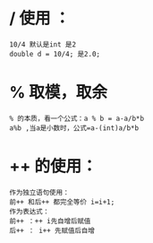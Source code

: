 # / 使用 ：
    10/4 默认是int 是2
    double d = 10/4; 是2.0;

# % 取模，取余
    % 的本质，看一个公式：a % b = a-a/b*b
    a%b ,当a是小数时，公式=a-(int)a/b*b

# ++ 的使用：
    作为独立语句使用：
    前++ 和后++ 都完全等价 i=i+1;
    作为表达式：
    前++ ：++ i先自增后赋值
    后++ ： i++ 先赋值后自增
